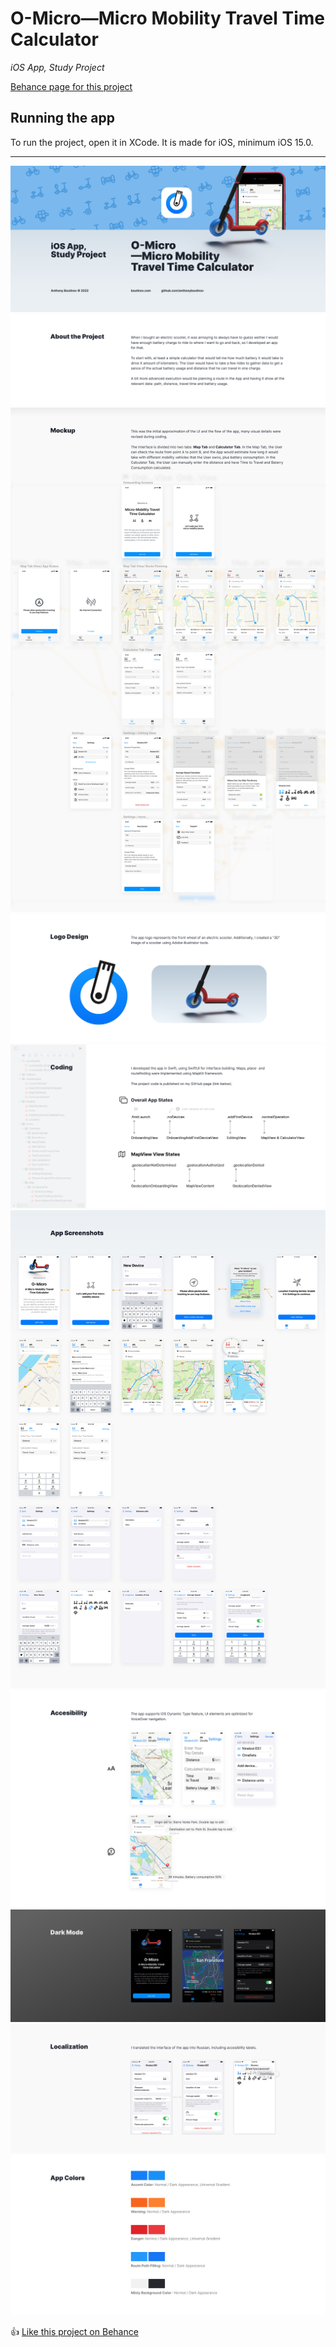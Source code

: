 # O-Micro—Micro Mobility Travel Time Calculator

*iOS App, Study Project*

<a href="https://www.behance.net/gallery/154724015/O-MicroNavigation-iOS-App-Study-Project">Behance page for this project</a>

## Running the app

To run the project, open it in XCode. It is made for iOS, minimum iOS 15.0.

-----------------

![](/readme-images/Cover@2x.png)
![](/readme-images/About@2x.png)
![](/readme-images/Mockup@2x.jpg)
![](/readme-images/Logo%20Design@2x.png)
![](/readme-images/Coding@2x.png)
![](/readme-images/App%20Screenshots@2x.jpg)
![](/readme-images/Accesibility@2x.jpg)
![](/readme-images/Dark%20Mode@2x.jpg)
![](/readme-images/Localization@2x.png)
![](/readme-images/App%20Colors@2x.png)

👍  <a href="https://www.behance.net/gallery/154724015/O-MicroNavigation-iOS-App-Study-Project">Like this project on Behance</a>
